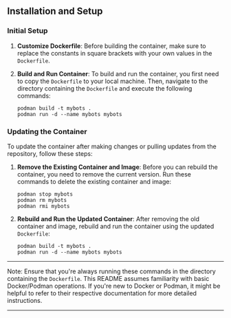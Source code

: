 ## Installation and Setup

### Initial Setup

1. **Customize Dockerfile**: Before building the container, make sure to replace the constants in square brackets with your own values in the `Dockerfile`.

2. **Build and Run Container**: To build and run the container, you first need to copy the `Dockerfile` to your local machine. Then, navigate to the directory containing the `Dockerfile` and execute the following commands:

   ```shell
   podman build -t mybots .
   podman run -d --name mybots mybots
   ```

### Updating the Container

To update the container after making changes or pulling updates from the repository, follow these steps:

1. **Remove the Existing Container and Image**: Before you can rebuild the container, you need to remove the current version. Run these commands to delete the existing container and image:

   ```shell
   podman stop mybots
   podman rm mybots
   podman rmi mybots
   ```

2. **Rebuild and Run the Updated Container**: After removing the old container and image, rebuild and run the container using the updated `Dockerfile`:

   ```shell
   podman build -t mybots .
   podman run -d --name mybots mybots
   ```

---

Note: Ensure that you're always running these commands in the directory containing the `Dockerfile`. This README assumes familiarity with basic Docker/Podman operations. If you're new to Docker or Podman, it might be helpful to refer to their respective documentation for more detailed instructions.

---

